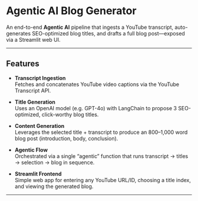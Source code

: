 # Agentic AI Blog Generator

An end-to-end **Agentic AI** pipeline that ingests a YouTube transcript, auto-generates SEO-optimized blog titles, and drafts a full blog post—exposed via a Streamlit web UI.

---

## Features

- **Transcript Ingestion**  
  Fetches and concatenates YouTube video captions via the YouTube Transcript API.

- **Title Generation**  
  Uses an OpenAI model (e.g. GPT-4o) with LangChain to propose 3 SEO-optimized, click-worthy blog titles.

- **Content Generation**  
  Leverages the selected title + transcript to produce an 800–1,000 word blog post (introduction, body, conclusion).

- **Agentic Flow**  
  Orchestrated via a single “agentic” function that runs transcript → titles → selection → blog in sequence.

- **Streamlit Frontend**  
  Simple web app for entering any YouTube URL/ID, choosing a title index, and viewing the generated blog.

---


